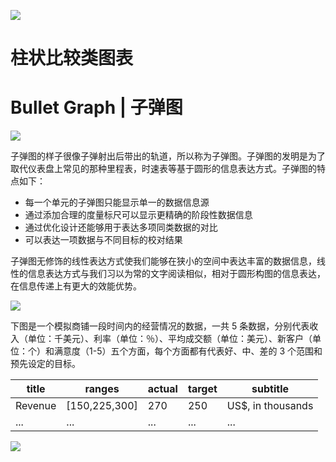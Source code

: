 [![](https://i.postimg.cc/DfL8fsVd/image.png)](https://github.com/wx-chevalier/Frontend-Series)

# 柱状比较类图表

# Bullet Graph | 子弹图

![](https://i.postimg.cc/kG8nPr0r/image.png)

子弹图的样子很像子弹射出后带出的轨道，所以称为子弹图。子弹图的发明是为了取代仪表盘上常见的那种里程表，时速表等基于圆形的信息表达方式。子弹图的特点如下：

- 每一个单元的子弹图只能显示单一的数据信息源
- 通过添加合理的度量标尺可以显示更精确的阶段性数据信息
- 通过优化设计还能够用于表达多项同类数据的对比
- 可以表达一项数据与不同目标的校对结果

子弹图无修饰的线性表达方式使我们能够在狭小的空间中表达丰富的数据信息，线性的信息表达方式与我们习以为常的文字阅读相似，相对于圆形构图的信息表达，在信息传递上有更大的效能优势。

![](https://i.postimg.cc/43hZ4zFr/image.png)

下图是一个模拟商铺一段时间内的经营情况的数据，一共 5 条数据，分别代表收入（单位：千美元）、利率（单位：％）、平均成交额（单位：美元）、新客户（单位：个）和满意度（1-5）五个方面，每个方面都有代表好、中、差的 3 个范围和预先设定的目标。

| title   | ranges        | actual | target | subtitle           |
| ------- | ------------- | ------ | ------ | ------------------ |
| Revenue | [150,225,300] | 270    | 250    | US\$, in thousands |
| ...     | ...           | ...    | ...    | ...                |

![](https://i.postimg.cc/G2C0c6Dy/image.png)
